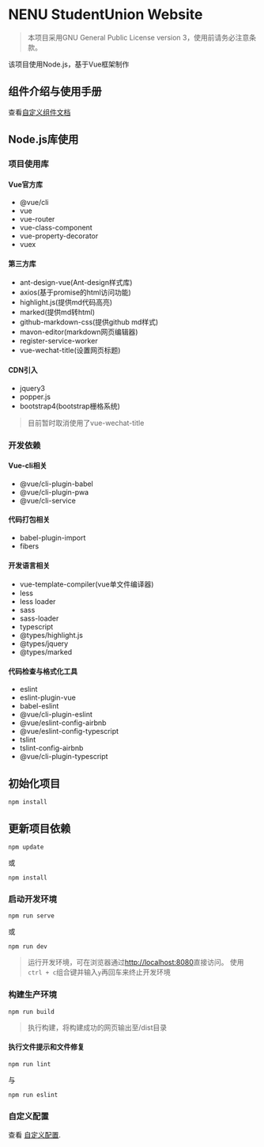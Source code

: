 # NENU StudentUnion Website

> 本项目采用GNU General Public License version 3，使用前请务必注意条款。

该项目使用Node.js，基于Vue框架制作

## 组件介绍与使用手册

查看[自定义组件文档](/tree/master/public/Res/doc/website/vue/component.md)

## Node.js库使用

### 项目使用库

#### Vue官方库

- @vue/cli
- vue
- vue-router
- vue-class-component
- vue-property-decorator
- vuex

#### 第三方库

- ant-design-vue(Ant-design样式库)
- axios(基于promise的html访问功能)
- highlight.js(提供md代码高亮)
- marked(提供md转html)
- github-markdown-css(提供github md样式)
- mavon-editor(markdown网页编辑器)
- register-service-worker
- vue-wechat-title(设置网页标题)

#### CDN引入

- jquery3
- popper.js
- bootstrap4(bootstrap栅格系统)

> 目前暂时取消使用了vue-wechat-title

### 开发依赖

#### Vue-cli相关

- @vue/cli-plugin-babel
- @vue/cli-plugin-pwa
- @vue/cli-service

#### 代码打包相关

- babel-plugin-import
- fibers

#### 开发语言相关

- vue-template-compiler(vue单文件编译器)
- less
- less loader
- sass
- sass-loader
- typescript
- @types/highlight.js
- @types/jquery
- @types/marked

#### 代码检查与格式化工具

- eslint
- eslint-plugin-vue
- babel-eslint
- @vue/cli-plugin-eslint
- @vue/eslint-config-airbnb
- @vue/eslint-config-typescript
- tslint
- tslint-config-airbnb
- @vue/cli-plugin-typescript

## 初始化项目

```shell
npm install
```

## 更新项目依赖

```shell
npm update
```

或

```shell
npm install
```

### 启动开发环境

```shell
npm run serve
```

或

```shell
npm run dev
```

> 运行开发环境，可在浏览器通过[http://localhost:8080](http://localhost:8080)直接访问。
> 使用`ctrl + c`组合键并输入`y`再回车来终止开发环境

### 构建生产环境

```shell
npm run build
```

> 执行构建，将构建成功的网页输出至/dist目录

#### 执行文件提示和文件修复

```shell
npm run lint
```

与

```shell
npm run eslint
```

### 自定义配置

查看 [自定义配置](https://cli.vuejs.org/zh/config/).
